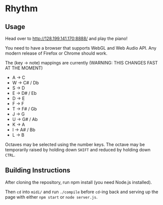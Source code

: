 # Rhythm

## Usage
Head over to http://128.199.141.170:8888/ and play the piano!

You need to have a browser that supports WebGL and Web Audio API. Any modern release of Firefox or Chrome should work.

The (key -> note) mappings are currently (WARNING: THIS CHANGES FAST AT THE MOMENT)
  * A -> C
  * W -> C# / Db
  * S -> D
  * E -> D# / Eb
  * D -> E
  * F -> F
  * T -> F# / Gb
  * J -> G
  * U -> G# / Ab
  * K -> A
  * I -> A# / Bb
  * L -> B

Octaves may be selected using the number keys. The octave may be temporarily raised by holding down `SHIFT` and reduced by holding down `CTRL`.

## Building Instructions
After cloning the repository, run npm install (you need Node.js installed).

Then `cd` into `midi/` and run `./compile` before `cd`-ing back and serving up the page with either `npm start` or `node server.js`.
